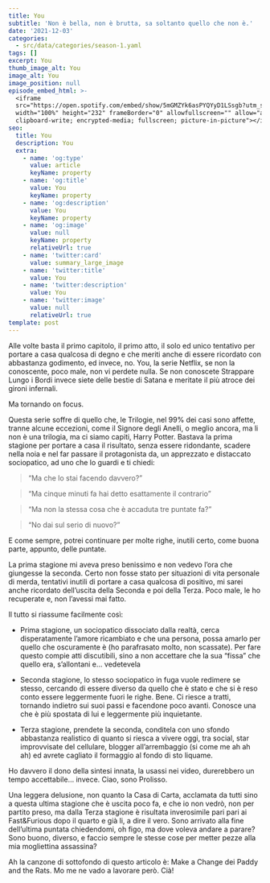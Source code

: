 ```yaml
---
title: You
subtitle: 'Non è bella, non è brutta, sa soltanto quello che non è.'
date: '2021-12-03'
categories:
  - src/data/categories/season-1.yaml
tags: []
excerpt: You
thumb_image_alt: You
image_alt: You
image_position: null
episode_embed_html: >-
  <iframe
  src="https://open.spotify.com/embed/show/5mGMZYk6asPYQYyD1LSsgb?utm_source=generator"
  width="100%" height="232" frameBorder="0" allowfullscreen="" allow="autoplay;
  clipboard-write; encrypted-media; fullscreen; picture-in-picture"></iframe>
seo:
  title: You
  description: You
  extra:
    - name: 'og:type'
      value: article
      keyName: property
    - name: 'og:title'
      value: You
      keyName: property
    - name: 'og:description'
      value: You
      keyName: property
    - name: 'og:image'
      value: null
      keyName: property
      relativeUrl: true
    - name: 'twitter:card'
      value: summary_large_image
    - name: 'twitter:title'
      value: You
    - name: 'twitter:description'
      value: You
    - name: 'twitter:image'
      value: null
      relativeUrl: true
template: post
---
```

Alle volte basta il primo capitolo, il primo atto, il solo ed unico tentativo per portare a casa qualcosa di degno e che meriti anche di essere ricordato con abbastanza godimento, ed invece, no.
You, la serie Netflix, se non la conoscente, poco male, non vi perdete nulla. Se non conoscete Strappare Lungo i Bordi invece siete delle bestie di Satana e meritate il più atroce dei gironi infernali. 

Ma tornando on focus.

Questa serie soffre di quello che, le Trilogie, nel 99% dei casi sono affette, tranne alcune eccezioni, come il Signore degli Anelli, o meglio ancora, ma li non è una trilogia, ma ci siamo capiti, Harry Potter. Bastava la prima stagione per portare a casa il risultato, senza essere ridondante, scadere nella noia e nel far passare il protagonista da, un apprezzato e distaccato sociopatico, ad uno che lo guardi e ti chiedi:

> “Ma che lo stai facendo davvero?”

> “Ma cinque minuti fa hai detto esattamente il contrario”

> “Ma non la stessa cosa che è accaduta tre puntate fa?”

> “No dai sul serio di nuovo?”

E come sempre, potrei continuare per molte righe, inutili certo, come buona parte, appunto, delle puntate.

La prima stagione mi aveva preso benissimo e non vedevo l’ora che giungesse la seconda. Certo non fosse stato per situazioni di vita personale di merda, tentativi inutili di portare a casa qualcosa di positivo, mi sarei anche ricordato dell’uscita della Seconda e poi della Terza. Poco male, le ho recuperate e, non l’avessi mai fatto.

Il tutto si riassume facilmente così:

*   Prima stagione, un sociopatico dissociato dalla realtà, cerca disperatamente l’amore ricambiato e che una persona, possa amarlo per quello che oscuramente è (ho parafrasato molto, non scassate). Per fare questo compie atti discutibili, sino a non accettare che la sua “fissa” che quello era, s’allontani e… vedetevela

*   Seconda stagione, lo stesso sociopatico in fuga vuole redimere se stesso, cercando di essere diverso da quello che è stato e che si è reso conto essere leggermente fuori le righe. Bene. Ci riesce a tratti, tornando indietro sui suoi passi e facendone poco avanti. Conosce una che è più spostata di lui e leggermente più inquietante.

*   Terza stagione, prendete la seconda, conditela con uno sfondo abbastanza realistico di quanto si riesca a vivere oggi, tra social, star improvvisate del cellulare, blogger all’arrembaggio (si come me ah ah ah) ed avrete cagliato il formaggio al fondo di sto liquame.

Ho davvero il dono della sintesi innata, la usassi nei video, durerebbero un tempo accettabile… invece. Ciao, sono Prolisso.

Una leggera delusione, non quanto la Casa di Carta, acclamata da tutti sino a questa ultima stagione che è uscita poco fa, e che io non vedrò, non per partito preso, ma dalla Terza stagione è risultata inverosimile pari pari ai Fast\&Furious dopo il quarto e già li, a dire il vero. Sono arrivato alla fine dell’ultima puntata chiedendomi, oh figo, ma dove voleva andare a parare?
Sono buono, diverso, e faccio sempre le stesse cose per metter pezze alla mia mogliettina assassina?

Ah la canzone di sottofondo di questo articolo è: Make a Change dei Paddy and the Rats.
Mo me ne vado a lavorare però. Cià!
